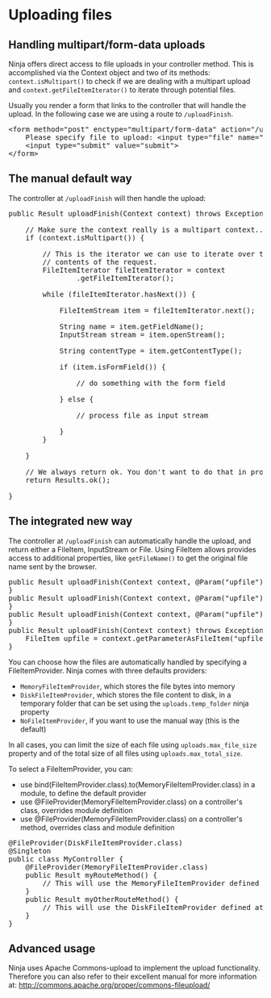 Uploading files
===============

Handling multipart/form-data uploads
------------------------------------

Ninja offers direct access to file uploads in your controller method. This 
is accomplished via the Context object and two of its methods: 
<code>context.isMultipart()</code> to check if we are dealing with a multipart upload
and <code>context.getFileItemIterator()</code> to iterate through potential
files.


Usually you render a form that links to the controller that will handle the
upload. In the following case we are using a route to <code>/uploadFinish</code>.

<pre class="prettyprint">
&lt;form method=&quot;post&quot; enctype=&quot;multipart/form-data&quot; action=&quot;/uploadFinish&quot;&gt;
    Please specify file to upload: &lt;input type=&quot;file&quot; name=&quot;upfile&quot;&gt;&lt;br /&gt;
    &lt;input type=&quot;submit&quot; value=&quot;submit&quot;&gt;
&lt;/form&gt;
</pre>

The manual default way
--------------

The controller at <code>/uploadFinish</code> will then handle the upload:

<pre class="prettyprint">
public Result uploadFinish(Context context) throws Exception {

    // Make sure the context really is a multipart context...
    if (context.isMultipart()) {

        // This is the iterator we can use to iterate over the
        // contents of the request.
        FileItemIterator fileItemIterator = context
                .getFileItemIterator();

        while (fileItemIterator.hasNext()) {

            FileItemStream item = fileItemIterator.next();

            String name = item.getFieldName();
            InputStream stream = item.openStream();

            String contentType = item.getContentType();

            if (item.isFormField()) {

                // do something with the form field

            } else {

                // process file as input stream

            }
        }

    }
    
    // We always return ok. You don't want to do that in production ;)
    return Results.ok();

}
</pre>

The integrated new way
--------------

The controller at <code>/uploadFinish</code> can automatically handle the upload, and return either a FileItem, InputStream or File.
Using FileItem allows provides access to additional properties, like <code>getFileName()</code> to get the original file name sent by the browser.

<pre class="prettyprint">
public Result uploadFinish(Context context, @Param("upfile") FileItem upfile) throws Exception {
}
public Result uploadFinish(Context context, @Param("upfile") InputStream upfile) throws Exception {
}
public Result uploadFinish(Context context, @Param("upfile") File upfile) throws Exception {
}
public Result uploadFinish(Context context) throws Exception {
    FileItem upfile = context.getParameterAsFileItem("upfile");
}
</pre>

You can choose how the files are automatically handled by specifying a FileItemProvider.
Ninja comes with three defaults providers:
- <code>MemoryFileItemProvider</code>, which stores the file bytes into memory
- <code>DiskFileItemProvider</code>, which stores the file content to disk, in a temporary folder that can be set using the <code>uploads.temp_folder</code> ninja property
- <code>NoFileItemProvider</code>, if you want to use the manual way (this is the default)

In all cases, you can limit the size of each file using <code>uploads.max_file_size</code> property and of the total size of all files using <code>uploads.max_total_size</code>.

To select a FileItemProvider, you can:
- use bind(FileItemProvider.class).to(MemoryFileItemProvider.class) in a module, to define the default provider
- use @FileProvider(MemoryFileItemProvider.class) on a controller's class, overrides module definition
- use @FileProvider(MemoryFileItemProvider.class) on a controller's method, overrides class and module definition

<pre class="prettyprint">
@FileProvider(DiskFileItemProvider.class)
@Singleton
public class MyController {
    @FileProvider(MemoryFileItemProvider.class)
    public Result myRouteMethod() {
    	// This will use the MemoryFileItemProvider defined at class level
    }
    public Result myOtherRouteMethod() {
    	// This will use the DiskFileItemProvider defined at class level
    }
}
</pre>

Advanced usage
--------------

Ninja uses Apache Commons-upload to implement the upload functionality. Therefore
you can also refer to their excellent manual for more information at: 
http://commons.apache.org/proper/commons-fileupload/

